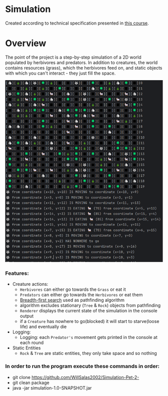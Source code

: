 # Simulation

Created according to technical specification presented in [this course](https://zhukovsd.github.io/java-backend-learning-course/Projects/Simulation/).

# Overview

The point of the project is a step-by-step simulation of a 2D world populated by herbivores and predators. In addition
to creatures, the world contains resources (grass), which the herbivores feed on, and static objects with which you
can't interact - they just fill the space.

![README.img.png](image/photo.png)

### Features:

- Creature actions:
    - `Herbivores` can either go towards the `Grass` or eat it
    - `Predators` can either go towards the `Herbivores` or eat them
    - [Breadth-first search](https://en.wikipedia.org/wiki/Breadth-first_search) used as pathfinding algorithm
    - algorithm excludes stationary (`Tree` & `Rock`) objects from pathfinding
    - `Renderer` displays the current state of the simulation in the console output
    - if a `Creature` has nowhere to go(blocked) it will start to starve(loose life) and eventually die 
- Logging:
    - Logging: each `Predator's` movement gets printed in the console at each round
- Static Entities
    - `Rock` & `Tree` are static entities, they only take space and so nothing

### In order to run the program execute these commands in order:
- git clone https://github.com/WillSalas2002/Simulation-Pet-2-
- git clean package
- java -jar simulation-1.0-SNAPSHOT.jar